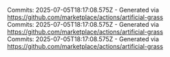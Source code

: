 Commits: 2025-07-05T18:17:08.575Z - Generated via https://github.com/marketplace/actions/artificial-grass
<br>
Commits: 2025-07-05T18:17:08.575Z - Generated via https://github.com/marketplace/actions/artificial-grass
<br>
Commits: 2025-07-05T18:17:08.575Z - Generated via https://github.com/marketplace/actions/artificial-grass
<br>
